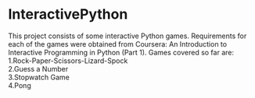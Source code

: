 # InteractivePython
This project consists of some interactive Python games. Requirements for each of the games were obtained from Coursera: An Introduction to Interactive Programming in Python (Part 1).
Games covered so far are:<br>
1.Rock-Paper-Scissors-Lizard-Spock<br>
2.Guess a Number<br>
3.Stopwatch Game<br>
4.Pong
